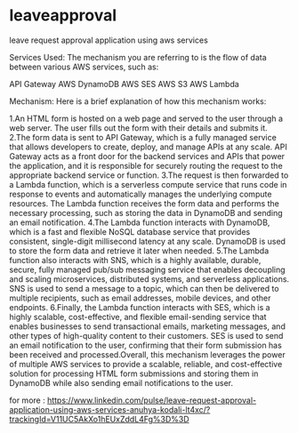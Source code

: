 # leaveapproval
leave request approval application using aws services 

Services Used:
The mechanism you are referring to is the flow of data between various AWS services, such as:

API Gateway
AWS DynamoDB
AWS SES
AWS S3
AWS Lambda

Mechanism:
Here is a brief explanation of how this mechanism works:

1.An HTML form is hosted on a web page and served to the user through a web server. The user fills out the form with their details and submits it.
2.The form data is sent to API Gateway, which is a fully managed service that allows developers to create, deploy, and manage APIs at any scale. API Gateway acts as a front door for the backend services and APIs that power the application, and it is responsible for securely routing the request to the appropriate backend service or function.
3.The request is then forwarded to a Lambda function, which is a serverless compute service that runs code in response to events and automatically manages the underlying compute resources. The Lambda function receives the form data and performs the necessary processing, such as storing the data in DynamoDB and sending an email notification.
4.The Lambda function interacts with DynamoDB, which is a fast and flexible NoSQL database service that provides consistent, single-digit millisecond latency at any scale. DynamoDB is used to store the form data and retrieve it later when needed.
5.The Lambda function also interacts with SNS, which is a highly available, durable, secure, fully managed pub/sub messaging service that enables decoupling and scaling microservices, distributed systems, and serverless applications. SNS is used to send a message to a topic, which can then be delivered to multiple recipients, such as email addresses, mobile devices, and other endpoints.
6.Finally, the Lambda function interacts with SES, which is a highly scalable, cost-effective, and flexible email-sending service that enables businesses to send transactional emails, marketing messages, and other types of high-quality content to their customers. SES is used to send an email notification to the user, confirming that their form submission has been received and processed.Overall, this mechanism leverages the power of multiple AWS services to provide a scalable, reliable, and cost-effective solution for processing HTML form submissions and storing them in DynamoDB while also sending email notifications to the user.

for more : https://www.linkedin.com/pulse/leave-request-approval-application-using-aws-services-anuhya-kodali-lt4xc/?trackingId=V11UC5AkXo1hEUxZddL4Fg%3D%3D

